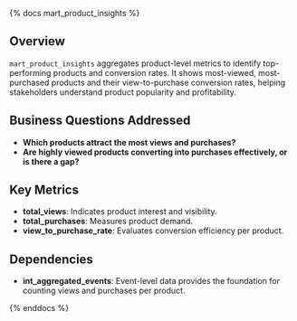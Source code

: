 {% docs mart_product_insights %}

## Overview
`mart_product_insights` aggregates product-level metrics to identify top-performing products and conversion rates. It shows most-viewed, most-purchased products and their view-to-purchase conversion rates, helping stakeholders understand product popularity and profitability.

## Business Questions Addressed
- **Which products attract the most views and purchases?**
- **Are highly viewed products converting into purchases effectively, or is there a gap?**

## Key Metrics
- **total_views**: Indicates product interest and visibility.
- **total_purchases**: Measures product demand.
- **view_to_purchase_rate**: Evaluates conversion efficiency per product.

## Dependencies
- **int_aggregated_events**: Event-level data provides the foundation for counting views and purchases per product.

{% enddocs %}